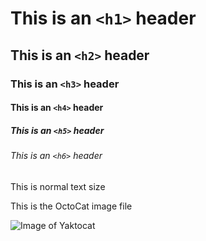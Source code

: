 # This is an `<h1>` header 
## This is an `<h2>` header
### This is an `<h3>` header
#### This is an `<h4>` header
##### This is an `<h5>` header
###### This is an `<h6>` header
This is normal text size


This is the OctoCat image file

![Image of Yaktocat](https://octodex.github.com/images/yaktocat.png)

